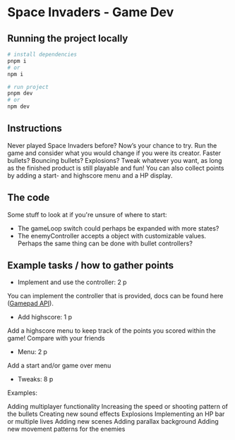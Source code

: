 # Space Invaders - Game Dev

## Running the project locally

```bash
# install dependencies
pnpm i
# or
npm i

# run project
pnpm dev
# or
npm dev
```

## Instructions

Never played Space Invaders before? Now’s your chance to try. Run the game and consider what you would change if you were its creator. Faster bullets? Bouncing bullets? Explosions? Tweak whatever you want, as long as the finished product is still playable and fun!
You can also collect points by adding a start- and highscore menu and a HP display.

## The code

Some stuff to look at if you're unsure of where to start:

- The gameLoop switch could perhaps be expanded with more states?
- The enemyController accepts a object with customizable values. Perhaps the same thing can be done with bullet controllers?

## Example tasks / how to gather points

- Implement and use the controller: 2 p

You can implement the controller that is provided, docs can be found here ([Gamepad API](https://developer.mozilla.org/en-US/docs/Web/API/Gamepad_API/Using_the_Gamepad_API)).

- Add highscore: 1 p

Add a highscore menu to keep track of the points you scored within the game! Compare with your friends

- Menu: 2 p

Add a start and/or game over menu

- Tweaks: 8 p

Examples:

Adding multiplayer functionality
Increasing the speed or shooting pattern of the bullets
Creating new sound effects
Explosions
Implementing an HP bar or multiple lives
Adding new scenes
Adding parallax background
Adding new movement patterns for the enemies
